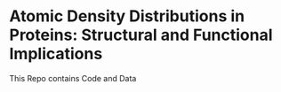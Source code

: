# Atomic Density Distributions in Proteins: Structural and Functional Implications

This Repo contains Code and Data
